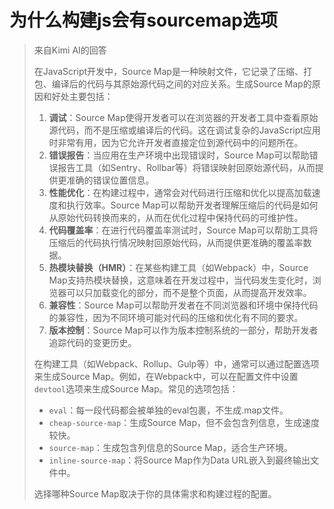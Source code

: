# 为什么构建js会有sourcemap选项

> 来自Kimi AI的回答
>
> 在JavaScript开发中，Source Map是一种映射文件，它记录了压缩、打包、编译后的代码与其原始源代码之间的对应关系。生成Source Map的原因和好处主要包括：
>
> 1. **调试**：Source Map使得开发者可以在浏览器的开发者工具中查看原始源代码，而不是压缩或编译后的代码。这在调试复杂的JavaScript应用时非常有用，因为它允许开发者直接定位到源代码中的问题所在。
> 2. **错误报告**：当应用在生产环境中出现错误时，Source Map可以帮助错误报告工具（如Sentry、Rollbar等）将错误映射回原始源代码，从而提供更准确的错误位置信息。
> 3. **性能优化**：在构建过程中，通常会对代码进行压缩和优化以提高加载速度和执行效率。Source Map可以帮助开发者理解压缩后的代码是如何从原始代码转换而来的，从而在优化过程中保持代码的可维护性。
> 4. **代码覆盖率**：在进行代码覆盖率测试时，Source Map可以帮助工具将压缩后的代码执行情况映射回原始代码，从而提供更准确的覆盖率数据。
> 5. **热模块替换（HMR）**：在某些构建工具（如Webpack）中，Source Map支持热模块替换，这意味着在开发过程中，当代码发生变化时，浏览器可以只加载变化的部分，而不是整个页面，从而提高开发效率。
> 6. **兼容性**：Source Map可以帮助开发者在不同浏览器和环境中保持代码的兼容性，因为不同环境可能对代码的压缩和优化有不同的要求。
> 7. **版本控制**：Source Map可以作为版本控制系统的一部分，帮助开发者追踪代码的变更历史。
>
> 在构建工具（如Webpack、Rollup、Gulp等）中，通常可以通过配置选项来生成Source Map。例如，在Webpack中，可以在配置文件中设置`devtool`选项来生成Source Map。常见的选项包括：
>
> - `eval`：每一段代码都会被单独的eval包裹，不生成.map文件。
> - `cheap-source-map`：生成Source Map，但不会包含列信息，生成速度较快。
> - `source-map`：生成包含列信息的Source Map，适合生产环境。
> - `inline-source-map`：将Source Map作为Data URL嵌入到最终输出文件中。
>
> 选择哪种Source Map取决于你的具体需求和构建过程的配置。